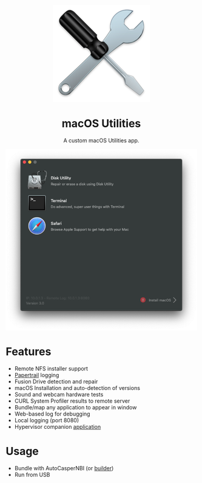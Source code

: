 <p align="center">
  <p align="center">
  <img align="center" src="https://raw.githubusercontent.com/128keaton/macOS-Utilities/master/macOS%20Utilities/Assets.xcassets/AppIcon.appiconset/256.png?raw=true">
  </p>
    <h1 align="center">macOS Utilities</h1>
    <p align="center">A custom macOS Utilities app.</p>
 </p>
  
<p align="center">
  <img align="center" src="https://github.com/128keaton/macOS-Utilities/blob/master/main-view.png?raw=true">
</p>

# Features
* Remote NFS installer support
* [Papertrail](https://papertrailapp.com/) logging
* Fusion Drive detection and repair
* macOS Installation and auto-detection of versions
* Sound and webcam hardware tests
* CURL System Profiler results to remote server
* Bundle/map any application to appear in window
* Web-based log for debugging
* Local logging (port 8080)
* Hypervisor companion [application](https://github.com/128keaton/macOS-Utilities-Hypervisor)

# Usage

* Bundle with AutoCasperNBI (or [builder](https://github.com/128keaton/Builder))
* Run from USB
